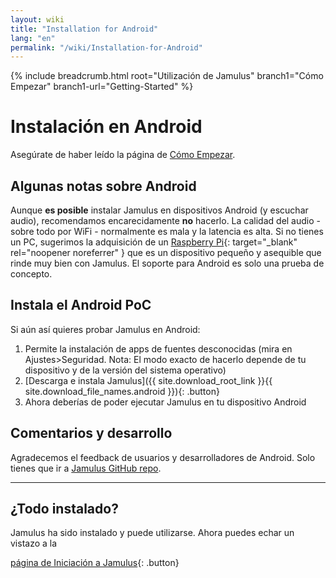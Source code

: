```yaml
---
layout: wiki
title: "Installation for Android"
lang: "en"
permalink: "/wiki/Installation-for-Android"
---
```


{% include breadcrumb.html root="Utilización de Jamulus" branch1="Cómo Empezar" branch1-url="Getting-Started" %}


# Instalación en Android

Asegúrate de haber leído la página de [Cómo Empezar](Getting-Started).

## Algunas notas sobre Android

Aunque **es posible** instalar Jamulus en dispositivos Android (y escuchar audio), recomendamos encarecidamente **no** hacerlo. La calidad del audio - sobre todo por WiFi - normalmente es mala y la latencia es alta. Si no tienes un PC, sugerimos la adquisición de un [Raspberry Pi](https://www.raspberrypi.org/){: target="_blank" rel="noopener noreferrer" } que es un dispositivo pequeño y asequible que rinde muy bien con Jamulus. El soporte para Android es solo una prueba de concepto.

## Instala el Android PoC

Si aún así quieres probar Jamulus en Android:

1. Permite la instalación de apps de fuentes desconocidas (mira en Ajustes>Seguridad. Nota: El modo exacto de hacerlo depende de tu dispositivo y de la versión del sistema operativo)
1. [Descarga e instala Jamulus]({{ site.download_root_link }}{{ site.download_file_names.android }}){: .button}
1. Ahora deberías de poder ejecutar Jamulus en tu dispositivo Android

## Comentarios y desarrollo

Agradecemos el feedback de usuarios y desarrolladores de Android. Solo tienes que ir a [Jamulus GitHub repo](https://github.com/jamulussoftware/jamulus/).

***

## ¿Todo instalado?
Jamulus ha sido instalado y puede utilizarse. Ahora puedes echar un vistazo a la

[página de Iniciación a Jamulus](Onboarding){: .button}
